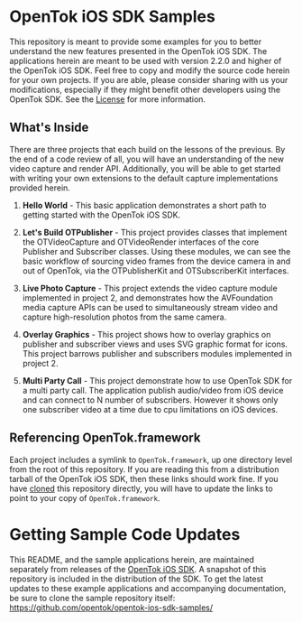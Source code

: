 OpenTok iOS SDK Samples
=======================

This repository is meant to provide some examples for you to better understand
the new features presented in the OpenTok iOS SDK. The applications herein are
meant to be used with version 2.2.0 and higher of the OpenTok iOS SDK. Feel free
to copy and modify the source code herein for your own projects.
If you are able, please consider sharing with us your modifications, especially
if they might benefit other developers using the OpenTok SDK. See the
[License](LICENSE) for more information.

What's Inside
-------------

There are three projects that each build on the lessons of the previous. By the
end of a code review of all, you will have an understanding of the new video
capture and render API. Additionally, you will be able to get started with
writing your own extensions to the default capture implementations provided 
herein.

1.	**Hello World** - This basic application demonstrates a short path to 
	getting started with the OpenTok iOS SDK.

2.	**Let's Build OTPublisher** - This project provides classes that implement
	the OTVideoCapture and OTVideoRender interfaces of the core Publisher and
	Subscriber classes. Using these modules, we can see the basic workflow of
	sourcing video frames from the device camera in and out of OpenTok, via the
	OTPublisherKit and OTSubscriberKit interfaces.

3.	**Live Photo Capture** - This project extends the video capture module 
	implemented in project 2, and demonstrates how the AVFoundation media 
	capture APIs can be used to simultaneously stream video and capture 
	high-resolution photos from the same camera.

4.	**Overlay Graphics** - This project shows how to overlay graphics on 
	publisher and subscriber views and uses SVG graphic format for icons.
	This project barrows publisher and subscribers modules implemented in 
	project 2.
	
5.	**Multi Party Call** - This project demonstrate how to use OpenTok SDK for 
	a multi party call. The application publish audio/video from iOS device and
	can connect to N number of subscribers. However it shows only one
    subscriber video at a time due to cpu limitations on iOS devices. 


Referencing OpenTok.framework
-----------------------------

Each project includes a symlink to `OpenTok.framework`, up one directory level
from the root of this repository. If you are reading this from a distribution
tarball of the OpenTok iOS SDK, then these links should work fine. If you have
[cloned][opentok-ios-samples] this repository
directly, you will have to update the links to point to your copy of
`OpenTok.framework`.


Getting Sample Code Updates
===========================

This README, and the sample applications herein, are maintained separately from
releases of the [OpenTok iOS SDK][opentok-ios-sdk]. A snapshot of this 
repository is included in the distribution of the SDK. To get the latest
updates to these example applications and accompanying documentation, be sure
to clone the sample repository itself:
https://github.com/opentok/opentok-ios-sdk-samples/



[opentok-ios-samples]: https://github.com/opentok/opentok-ios-sdk-samples/
[opentok-ios-sdk]: http://tokbox.com/opentok/libraries/client/ios 
